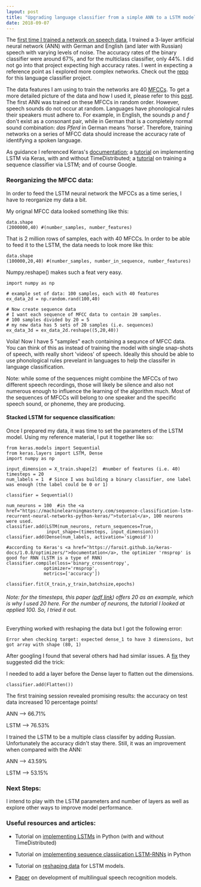 ```yaml
---
layout: post
title: "Upgrading language classifier from a simple ANN to a LSTM model"
date: 2018-09-07
---
```


The <a href = "https://a-n-rose.github.io/2018/08/22/language-classifier.html">first time I trained a network on speech data</a>, I trained a 3-layer artificial neural network (ANN) with German and English (and later with Russian) speech with varying levels of noise. The accuracy rates of the binary classifier were around 67%, and for the multiclass classifier, only 44%. I did not go into that project expecting high accuracy rates. I went in expecting a reference point as I explored more complex networks. Check out the <a href="https://github.com/a-n-rose/language-classifier">repo</a> for this language classifier project.

The data features I am using to train the networks are 40 <a href="http://practicalcryptography.com/miscellaneous/machine-learning/guide-mel-frequency-cepstral-coefficients-mfccs/">MFCCs</a>. To get a more detailed picture of the data and how I used it, please refer to this <a href="/2018/09/09/MFCC-extraction-prep-speech-4-deep-learning.html">post</a>. The first ANN was trained on these MFCCs in random order. However, speech sounds do not occur at random. Languages have phonological rules their speakers must adhere to. For example, in English, the sounds *p* and *f* don't exist as a consonant pair, while in German that is a completely normal sound combination: *das Pferd* in German means 'horse'. Therefore, training networks on a series of MFCC data should increase the accuracy rate of identifying a spoken language.

As guidance I referenced Keras's <a href="https://faroit.github.io/keras-docs/1.0.8/">documentation</a>; a <a href="https://machinelearningmastery.com/timedistributed-layer-for-long-short-term-memory-networks-in-python/">tutorial</a> on implementing LSTM via Keras, with and without TimeDistributed; a <a href="https://machinelearningmastery.com/sequence-classification-lstm-recurrent-neural-networks-python-keras/">tutorial</a> on training a sequence classifier via LSTM; and of course Google.

### Reorganizing the MFCC data:

In order to feed the LSTM neural network the MFCCs as a time series, I have to reorganize my data a bit. 

My orignal MFCC data looked something like this:
```
data.shape 
(2000000,40) #(number_samples, number_features)
```
That is 2 million rows of samples, each with 40 MFCCs. In order to be able to feed it to the LSTM, the data needs to look more like this:
```
data.shape
(100000,20,40) #(number_samples, number_in_sequence, number_features)
```
Numpy.reshape() makes such a feat very easy. 

```
import numpy as np

# example set of data: 100 samples, each with 40 features
ex_data_2d = np.random.rand(100,40)

# Now create sequence data
# I want each sequence of MFCC data to contain 20 samples. 
# 100 samples divided by 20 = 5
# my new data has 5 sets of 20 samples (i.e. sequences)
ex_data_3d = ex_data_2d.reshape((5,20,40))
```

Voila! Now I have 5 "samples" each containing a sequnce of MFCC data. You can think of this as instead of training the model with single snap-shots of speech, with really short 'videos' of speech. Ideally this should be able to use phonological rules prevelant in languages to help the classifer in language classification. 

Note: while some of the sequences might combine the MFCCs of two different speech recordings, those will likely be silence and also not numerous enough to influence the learning of the algorithm much. Most of the sequences of MFCCs will belong to one speaker and the specific speech sound, or phoneme, they are producing.

#### Stacked LSTM for sequence classification:

Once I prepared my data, it was time to set the parameters of the LSTM model. Using my reference material, I put it together like so:

```
from keras.models import Sequential
from keras.layers import LSTM, Dense
import numpy as np

input_dimension = X_train.shape[2]  #number of features (i.e. 40)
timesteps = 20  
num_labels = 1  # Since I was building a binary classifier, one label was enough (the label could be 0 or 1)

classifier = Sequential()

num_neurons = 100  #in the <a href="https://machinelearningmastery.com/sequence-classification-lstm-recurrent-neural-networks-python-keras/">tutorial</a>, 100 neurons were used.
classifier.add(LSTM(num_neurons, return_sequences=True,
               input_shape=(timesteps, input_dimension)))  
classifier.add(Dense(num_labels, activation='sigmoid'))

#according to Keras's <a href="https://faroit.github.io/keras-docs/1.0.8/optimizers/">documentation</a>, the optimizer 'rmsprop' is good for RNN (LSTM is a type of RNN)
classifier.compile(loss='binary_crossentropy',
              optimizer='rmsprop',
              metrics=['accuracy'])
              
classifier.fit(X_train,y_train,batchsize,epochs)
```
###### Note: for the timesteps, this paper (<a href="https://arxiv.org/pdf/1402.1128.pdf">pdf link</a>) offers 20 as an example, which is why I used 20 here. For the number of neurons, the tutorial I looked at applied 100. So, I tried it out. 

Everything worked with reshaping the data but I got the following error:

```
Error when checking target: expected dense_1 to have 3 dimensions, but got array with shape (80, 1)
```
After googling I found that several others had had similar issues. A <a href = "https://github.com/keras-team/keras/issues/6351">fix</a> they suggested did the trick:

I needed to add a layer before the Dense layer to flatten out the dimensions.
```
classifier.add(Flatten())
```
The first training session revealed promising results: the accuracy on test data increased 10 percentage points!

ANN --> 66.71% 

LSTM --> 76.53%

I trained the LSTM to be a multiple class classifer by adding Russian. Unfortunately the accuracy didn't stay there. Still, it was an improvement when compared with the ANN:

ANN --> 43.59%

LSTM --> 53.15%

### Next Steps:
I intend to play with the LSTM parameters and number of layers as well as explore other ways to improve model performance. 

### Useful resources and articles:
* Tutorial on <a href="https://machinelearningmastery.com/timedistributed-layer-for-long-short-term-memory-networks-in-python/">implementing LSTMs</a> in Python (with and without TimeDistributed)

* Tutorial on <a href="https://machinelearningmastery.com/sequence-classification-lstm-recurrent-neural-networks-python-keras/">implementing sequence classiication LSTM-RNNs</a> in Python

* Tutorial on <a href="https://machinelearningmastery.com/reshape-input-data-long-short-term-memory-networks-keras/">reshaping data</a> for LSTM models.

* <a href="https://www.sciencedirect.com/science/article/pii/S1877050917304544">Paper</a> on development of multilingual speech recognition models.
